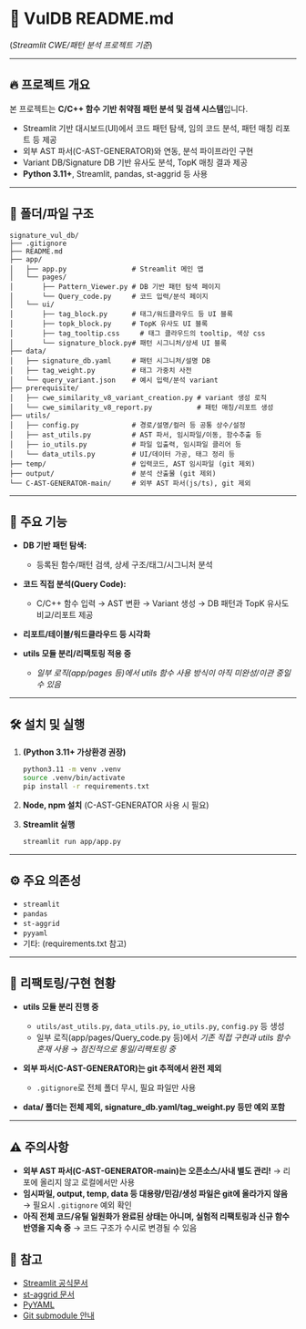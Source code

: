# 📖 VulDB README.md

(*Streamlit CWE/패턴 분석 프로젝트 기준*)

---

## 🔥 프로젝트 개요

본 프로젝트는 **C/C++ 함수 기반 취약점 패턴 분석 및 검색 시스템**입니다.

* Streamlit 기반 대시보드(UI)에서 코드 패턴 탐색, 임의 코드 분석, 패턴 매칭 리포트 등 제공
* 외부 AST 파서(C-AST-GENERATOR)와 연동, 분석 파이프라인 구현
* Variant DB/Signature DB 기반 유사도 분석, TopK 매칭 결과 제공
* **Python 3.11+**, Streamlit, pandas, st-aggrid 등 사용

---

## 📂 폴더/파일 구조

```
signature_vul_db/
├── .gitignore
├── README.md
├── app/
│   ├── app.py                # Streamlit 메인 앱
│   └── pages/
│       ├── Pattern_Viewer.py # DB 기반 패턴 탐색 페이지
│       └── Query_code.py     # 코드 입력/분석 페이지
│   └── ui/
│       ├── tag_block.py      # 태그/워드클라우드 등 UI 블록
│       ├── topk_block.py     # TopK 유사도 UI 블록
│       ├── tag_tooltip.css     # 태그 클라우드의 tooltip, 색상 css
│       └── signature_block.py# 패턴 시그니처/상세 UI 블록
├── data/
│   ├── signature_db.yaml     # 패턴 시그니처/설명 DB
│   ├── tag_weight.py         # 태그 가중치 사전
│   └── query_variant.json    # 예시 입력/분석 variant
├── prerequisite/
│   ├── cwe_similarity_v8_variant_creation.py # variant 생성 로직
│   └── cwe_similarity_v8_report.py           # 패턴 매칭/리포트 생성
├── utils/
│   ├── config.py             # 경로/설명/컬러 등 공통 상수/설정
│   ├── ast_utils.py          # AST 파서, 임시파일/이동, 함수추출 등
│   ├── io_utils.py           # 파일 입출력, 임시파일 클리어 등
│   └── data_utils.py         # UI/데이터 가공, 태그 정리 등
├── temp/                     # 입력코드, AST 임시파일 (git 제외)
├── output/                   # 분석 산출물 (git 제외)
└── C-AST-GENERATOR-main/     # 외부 AST 파서(js/ts), git 제외
```

---

## 🚦 주요 기능

* **DB 기반 패턴 탐색:**

  * 등록된 함수/패턴 검색, 상세 구조/태그/시그니처 분석
* **코드 직접 분석(Query Code):**

  * C/C++ 함수 입력 → AST 변환 → Variant 생성 → DB 패턴과 TopK 유사도 비교/리포트 제공
* **리포트/테이블/워드클라우드 등 시각화**
* **utils 모듈 분리/리팩토링 적용 중**

  * *일부 로직(app/pages 등)에서 utils 함수 사용 방식이 아직 미완성/이관 중일 수 있음*

---

## 🛠️ 설치 및 실행

1. **(Python 3.11+ 가상환경 권장)**

   ```bash
   python3.11 -m venv .venv
   source .venv/bin/activate
   pip install -r requirements.txt
   ```

2. **Node, npm 설치** (C-AST-GENERATOR 사용 시 필요)

3. **Streamlit 실행**

   ```bash
   streamlit run app/app.py
   ```

---

## ⚙️ 주요 의존성

* `streamlit`
* `pandas`
* `st-aggrid`
* `pyyaml`
* 기타: (requirements.txt 참고)

---

## 📝 리팩토링/구현 현황

* **utils 모듈 분리 진행 중**

  * `utils/ast_utils.py`, `data_utils.py`, `io_utils.py`, `config.py` 등 생성
  * 일부 로직(app/pages/Query\_code.py 등)에서 *기존 직접 구현과 utils 함수 혼재 사용*
    → *점진적으로 통일/리팩토링 중*
* **외부 파서(C-AST-GENERATOR)는 git 추적에서 완전 제외**

  * `.gitignore`로 전체 폴더 무시, 필요 파일만 사용
* **data/ 폴더는 전체 제외, signature\_db.yaml/tag\_weight.py 등만 예외 포함**

---

## ⚠️ 주의사항

* **외부 AST 파서(C-AST-GENERATOR-main)는 오픈소스/사내 별도 관리!**
  → 리포에 올리지 않고 로컬에서만 사용
* **임시파일, output, temp, data 등 대용량/민감/생성 파일은 git에 올라가지 않음**
  → 필요시 `.gitignore` 예외 확인
* **아직 전체 코드/유틸 일원화가 완료된 상태는 아니며,
  실험적 리팩토링과 신규 함수 반영을 지속 중**
  → 코드 구조가 수시로 변경될 수 있음

## 🔗 참고

* [Streamlit 공식문서](https://docs.streamlit.io/)
* [st-aggrid 문서](https://pypi.org/project/streamlit-aggrid/)
* [PyYAML](https://pyyaml.org/)
* [Git submodule 안내](https://git-scm.com/book/ko/v2/Git-도구-서브모듈)
